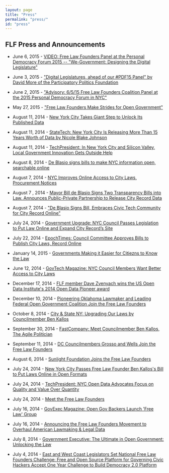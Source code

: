 ```yaml
---
layout: page
title: "Press"
permalink: "press/"
id: "press"
---
```



## FLF Press and Announcements

* June 6, 2015 - [VIDEO: Free Law Founders Panel at the Personal Democracy Forum 2015 -- "We-Government: Designing the Digital Legislature"](https://www.youtube.com/watch?v=Rh9CdySY-3o/)

* June 3, 2015 - ["Digital Legislatures, ahead of our #PDF15 Panel" by David More of the Participatory Politics Foundation](http://www.participatorypolitics.org/digital-legislatures-ahead-of-our-pdf15-panel/)

* June 2, 2015 - ["Advisory: 6/5/15 Free Law Founders Coalition Panel at the 2015 Personal Democracy Forum in NYC"](http://opengovfoundation.org/advisory-free-law-founders-coalition-panel-at-the-2015-personal-democracy-forum/)

* May 27, 2015 - ["Free Law Founders Make Strides for Open Government"](http://www.govtech.com/data/Free-Law-Founders-Make-Strides-for-Open-Government.html)

* August 11, 2014 - [New York City Takes Giant Step to Unlock Its Published Data](http://m.govexec.com/state-local/2014/08/nyc-city-record-de-blasio-data/91076/)

* August 11, 2014 - [StateTech: New York City Is Releasing More Than 15 Years Worth of Data by Nicole Blake Johnson](http://www.statetechmagazine.com/article/2014/08/why-new-york-city-releasing-more-15-years-worth-data)

* August 11, 2014 - [TechPresident: In New York City and Silicon Valley, Local Government Innovation Gets Outside Help](http://techpresident.com/news/25231/new-york-city-and-silicon-valley-local-government-innovation-gets-outside-help)

* August 8, 2014 - [De Blasio signs bills to make NYC information open, searchable online](http://www.brooklyneagle.com/articles/2014/8/8/de-blasio-signs-bills-make-nyc-information-open-searchable-online) 

* August 7, 2014 - [NYC Improves Online Access to City Laws, Procurement Notices](http://www.govtech.com/local/NYC-Improves-Online-Access-to-City-Laws-Procurement-Notices.html)

* August 7 , 2014 - [Mayor Bill de Blasio Signs Two Transparency Bills into Law, Announces Public-Private Partnership to Release City Record Data](http://www.benkallos.com/press-release/mayor-bill-de-blasio-signs-two-transparency-bills-law-announces-public-private-partner)

* August 7, 2014 - ["De Blasio Signs Bill, Embraces Civic Tech Community for City Record Online"](http://www.gothamgazette.com/index.php/government/5211-de-blasio-embraces-civic-tech-bill-city-record-online) 

* July 24, 2014 - [Government Upgrade: NYC Council Passes Legislation to Put Law Online and Expand City Record’s Site](http://www.benkallos.com/press-release/government-upgrade-nyc-council-passes-legislation-put-law-online-and-expand-city-recor)

* July 22, 2014 - [EpochTimes: Council Committee Approves Bills to Publish City Laws, Record Online](http://www.theepochtimes.com/n3/810720-council-committee-approves-bills-to-publish-city-laws-record-online/)

* January 14, 2015 - [Governments Making it Easier for Citiezns to Know the Law](http://www.governing.com/columns/tech-talk/gov-legal-codes-open-data.html)

* June 12, 2014 - [GovTech Magazine: NYC Council Members Want Better Access to City Laws](http://www.govtech.com/data/NYC-Council-Members-Want-Better-Access-to-City-Laws.html)

* December 17, 2014 - [FLF member Dave Zvenyach wins the US Open Data Institute's 2014 Open Data Pioneer award](https://usodi.org/2014/12/17/zvenyach/)

* December 10, 2014 - [Pioneering Oklahoma Lawmaker and Leading Federal Open Government Coalition Join the Free Law Founders](http://www.opengovfoundation.org/pioneering-oklahoma-lawmaker-and-leading-federal-open-government-coalition-join-the-free-law-founders/)

* October 8, 2014 - [City & State NY: Upgrading Our Laws by Councilmember Ben Kallos](http://www.cityandstateny.com/2/politics/new-york-city/upgrading-our-laws.html#.VDVqiSldU7v)

* September 30, 2014 - [FastCompany: Meet Councilmember Ben Kallos, The Agile Politician](http://www.fastcolabs.com/3036094/meet-councilman-ben-kallos-the-agile-politician)

* September 11, 2014 - [DC Councilmembers Grosso and Wells Join the Free Law Founders](http://www.opengovfoundation.org/d-c-council-members-grosso-wells-join-the-free-law-founders/)

* August 6, 2014 - [Sunlight Foundation Joins the Free Law Founders](http://opengovfoundation.org/sunlight-foundation-joins-the-free-law-founders/)

* July 24, 2014 - [New York City Passes Free Law Founder Ben Kallos's Bill to Put Laws Online in Open Formats](http://www.benkallos.com/press-release/government-upgrade-nyc-council-passes-legislation-put-law-online-and-expand-city-recor) 

* July 24, 2014 - [TechPresident: NYC Open Data Advocates Focus on Quality and Value Over Quantity](http://techpresident.com/news/25201/nyc-open-data-advocates-focused-quality-over-quantity)

* July 24, 2014 - [Meet the Free Law Founders](http://opengovfoundation.org/meet-the-free-law-founders-coalition/)

* July 16, 2014 - [GovExec Magazine: Open Gov Backers Launch 'Free Law' Group](http://www.govexec.com/state-local/2014/07/free-law-founders-open-data-nyc-san-francisco-dc-chicago-boston/88858/)

* July 16, 2014 - [Announcing the Free Law Founders Movement to Overhaul American Lawmaking & Legal Data](http://opengovfoundation.org/nationwide-coalition-of-city-officials-and-civic-technologists-announce-free-law-founders-movement-to-reinvent-u-s-lawmaking/)

* July 8, 2014 - [Government Executive: The Ultimate in Open Government: Unlocking the Law](http://www.govexec.com/state-local/2014/07/ultimate-open-government-unlocking-laws/87997/)

* July 4, 2014 - [East and West Coast Legislators Set National Free Law Founders Challenge: Free and Open Source Platform for Governing Civic Hackers Accept One Year Challenge to Build Democracy 2.0 Platform](http://benkallos.com/press-release/east-and-west-coast-legislators-set-national-free-law-founders-challenge-free-and-open)

